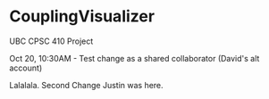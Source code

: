 CouplingVisualizer
==================

UBC CPSC 410 Project

Oct 20, 10:30AM - Test change as a shared collaborator (David's alt account)

Lalalala.
Second Change
Justin was here. 
